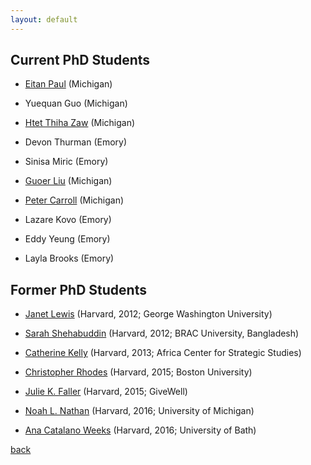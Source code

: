 ```yaml
---
layout: default
---
```


## Current PhD Students

- [Eitan Paul](https://sites.lsa.umich.edu/eitanp/) (Michigan)

- Yuequan Guo (Michigan)

- [Htet Thiha Zaw](https://sites.lsa.umich.edu/htzaw/) (Michigan)

- Devon Thurman (Emory)

- Sinisa Miric (Emory)

- [Guoer Liu](https://lsa.umich.edu/polisci/people/graduate-students/guoerliu.html) (Michigan)

- [Peter Carroll](https://www.peterpcarroll.com/bio) (Michigan)

- Lazare Kovo (Emory)

- Eddy Yeung (Emory)

- Layla Brooks (Emory)


## Former PhD Students

- [Janet Lewis](http://www.janetilewis.com) (Harvard, 2012; George Washington University)

- [Sarah Shehabuddin](https://scholar.harvard.edu/shehabuddin/home) (Harvard, 2012; BRAC University, Bangladesh)

- [Catherine Kelly](https://africacenter.org/experts/dr-catherine-lena-kelly/) (Harvard, 2013; Africa Center for Strategic Studies)

- [Christopher Rhodes](https://www.bu.edu/cgs/profile/christopher-rhodes/) (Harvard, 2015; Boston University)

- [Julie K. Faller](https://www.linkedin.com/in/julie-faller-phd) (Harvard, 2015; GiveWell)

- [Noah L. Nathan](https://sites.lsa.umich.edu/noahnathan/) (Harvard, 2016; University of Michigan)

- [Ana Catalano Weeks](https://scholar.harvard.edu/anacweeks/home) (Harvard, 2016; University of Bath)


[back](./)
